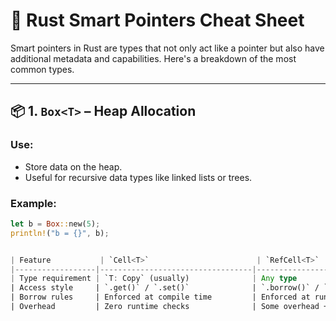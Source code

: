 # 🧠 Rust Smart Pointers Cheat Sheet

Smart pointers in Rust are types that not only act like a pointer but also have additional metadata and capabilities. Here's a breakdown of the most common types.

---

## 📦 1. `Box<T>` – Heap Allocation

### Use:
- Store data on the heap.
- Useful for recursive data types like linked lists or trees.

### Example:
```rust
let b = Box::new(5);
println!("b = {}", b);


| Feature           | `Cell<T>`                        | `RefCell<T>`                     |
|------------------|----------------------------------|----------------------------------|
| Type requirement | `T: Copy` (usually)              | Any type                         |
| Access style     | `.get()` / `.set()`              | `.borrow()` / `.borrow_mut()`   |
| Borrow rules     | Enforced at compile time         | Enforced at runtime              |
| Overhead         | Zero runtime checks              | Some overhead + panics on misuse|
